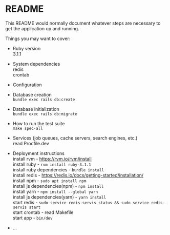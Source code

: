# README

This README would normally document whatever steps are necessary to get the
application up and running.

Things you may want to cover:

* Ruby version  
3.1.1
* System dependencies  
redis  
crontab  
* Configuration

* Database creation  
`bundle exec rails db:create`
* Database initialization  
`bundle exec rails db:migrate`
* How to run the test suite  
`make spec-all`  
* Services (job queues, cache servers, search engines, etc.)  
read Procfile.dev
* Deployment instructions  
install rvm - https://rvm.io/rvm/install    
install ruby - `rvm install ruby-3.1.1`  
install ruby dependencies - `bundle install`  
install redis - https://redis.io/docs/getting-started/installation/  
install npm - `sudo apt install npm`  
install js dependencies(npm) - `npm install`  
install yarn - `npm install --global yarn`  
install js dependencies(yarn) - `yarn install`  
start redis - `sudo service redis-servis status && sudo service redis-servis start`  
start crontab - read Makefile  
start app - `bin/dev`  
* ...
